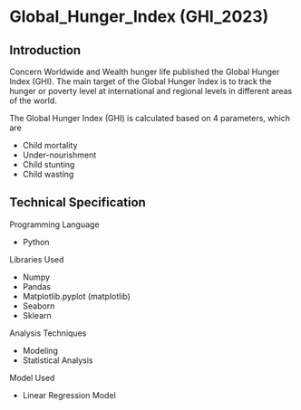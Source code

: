 # Global_Hunger_Index (GHI_2023)
## Introduction
Concern Worldwide and Wealth hunger life published the Global Hunger Index (GHI). The main target of the Global Hunger Index is to track the hunger or poverty level at international and regional levels in different areas of the world.

The Global Hunger Index (GHI) is calculated based on 4 parameters, which are
- Child mortality
- Under-nourishment
- Child stunting
- Child wasting

## Technical Specification
Programming Language
- Python 

Libraries Used 
- Numpy
- Pandas
- Matplotlib.pyplot (matplotlib)
- Seaborn
- Sklearn

Analysis Techniques
- Modeling
- Statistical Analysis

Model Used

- Linear Regression Model

  
  

